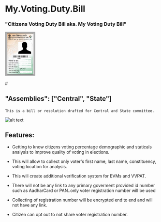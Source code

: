 # My.Voting.Duty.Bill

### "Citizens Voting Duty Bill aka. My Voting Duty Bill"
<p align="left">
  <img src="ECICard.png" width="100" title="ECI Voter Card">
</p>
#


##  "Assemblies": ["Central", "State"]

``` This is a bill or resolution drafted for Central and State committee. ```



![alt text](TechArchMVDB.png)

##  Features:
  * Getting to know citizens voting percentage demographic and staticals analysis to improve quality of voting in elections.
  
  * This will allow to collect only voter's first name, last name, constituency, voting location for analysis.
  
  * This will create additional verification system for EVMs and VVPAT.
  
  * There will not be any link to any primary goverment provided id number such as AadharCard or PAN..only voter registration number will be used
  
  * Collecting of registration number will be encrypted end to end and will not have any link.
  
  * Citizen can opt out to not share voter registration number.
    

